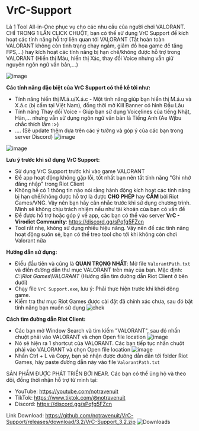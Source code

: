 # VrC-Support
Là 1 Tool All-in-One phục vụ cho các nhu cầu của người chơi VALORANT.
CHỈ TRONG 1 LẦN CLICK CHUỘT, bạn có thể sử dụng VrC Support để kích hoạt các tính năng hỗ trợ liên quan tới VALORANT (Tắt hoàn toàn VALORANT không còn tình trạng chạy ngầm, giảm đồ họa game để tăng FPS,...) hay kích hoạt các tính năng bị hạn chế/không được hỗ trợ trong VALORANT (Hiển thị Máu, hiển thị Xác, thay đổi Voice nhưng vẫn giữ nguyên ngôn ngữ văn bản,...)

![image](https://github.com/notravenuit/Virodict-VLRTool/assets/83875770/ca071e90-e5c7-4a3a-b840-09ab925c720c)

**Các tính năng đặc biệt của VrC Support có thể kể tới như:**
  - Tính năng hiển thị M.á.u/X.á.c - Một tính năng giúp bạn hiển thị M.á.u và X.á.c (bị cấm tại Việt Nam), đồng thời mở Kill Banner có hình Đầu Lâu
  - Tính năng Thay đổi Voice - Giúp bạn sử dụng Voicelines của tiếng Nhật, Hàn,... nhưng vẫn sử dụng ngôn ngữ văn bản là Tiếng Anh (Ae Wjbu chắc thích lắm :>)
  - .... (Sẽ update thêm dựa trên các ý tưởng và góp ý của các bạn trong server Discord)
![image](https://github.com/notravenuit/Virodict-VLRTool/assets/83875770/9f703572-8dd1-4b50-8af5-84022fe5b7c3)

![image](https://github.com/notravenuit/Virodict-VLRTool/assets/83875770/11d04f1e-f4a9-4559-aee2-e1b6a42fcc4b)

**Lưu ý trước khi sử dụng VrC Support:**
  - Sử dụng VrC Support trước khi vào game VALORANT
  - Để app hoạt động không gặp lỗi, tốt nhất bạn nên tắt tính năng "Ghi nhớ đăng nhập" trong Riot Client
  - Không hề có 1 thông tin nào nói rằng hành động kích hoạt các tính năng bị hạn chế/không được hỗ trợ là được **CHO PHÉP** hay **CẤM** bởi Riot Games/VNG. Vậy nên bạn hãy cân nhắc trước khi sử dụng chương trình. Mình sẽ không chịu trách nhiệm nếu như tài khoản của bạn có vấn đề
  - Để được hỗ trợ hoặc góp ý về app, các bạn có thể vào server **VrC - Virodict Community**: https://discord.gg/sPqfg5FZcn
  - Tool rất nhẹ, không sử dụng nhiều hiệu năng. Vậy nên để các tính năng hoạt động suôn sẻ, bạn có thể treo tool cho tới khi không còn chơi Valorant nữa


**Hướng dẫn sử dụng:**

  - Điều đầu tiên và cũng là **QUAN TRỌNG NHẤT**: Mở file `ValorantPath.txt` và điền đường dẫn thư mục VALORANT trên máy của bạn. Mặc định: _C:\Riot Games\VALORANT_ (Hướng dẫn tìm đường dẫn Riot Client ở bên dưới)
  - Chạy file `VrC Support.exe`, lưu ý: Phải thực hiện trước khi khởi đông game.
  - Kiểm tra thư mục Riot Games được cài đặt đã chính xác chưa, sau đó bật tính năng bạn muốn sử dụng
![chek](https://github.com/notravenuit/VALORANTBloodDisplay/assets/83875770/4b3d9ae2-750a-480c-a749-fb21a49545f8)


**Cách tìm đường dẫn Riot Client:**
  - Các bạn mở Window Search và tìm kiếm "VALORANT", sau đó nhấn chuột phải vào VALORANT và chọn Open file location
    ![image](https://github.com/notravenuit/Virodict-VLRTool/assets/83875770/454fd4bb-c74a-4a6b-822e-f0347c480672)
  - Nó sẽ hiện ra 1 shortcut của VALORANT. Các bạn tiếp tục nhấn chuột phải vào VALORANT và chọn Open file location
    ![image](https://github.com/notravenuit/Virodict-VLRTool/assets/83875770/8dd34b1a-af58-4c47-bca9-a7b1b217da62)
  - Nhấn Ctrl + L và Copy, bạn sẽ nhận được đường dẫn dẫn tới folder Riot Games, hãy paste đường dẫn này vào file `ValorantPath.txt`







SẢN PHẨM ĐƯỢC PHÁT TRIỂN BỞI NEAR.
Các bạn có thể ủng hộ và theo dõi, đồng thời nhận hỗ trợ từ mình tại:
  - YouTube: https://youtube.com/notravenuit
  - TikTok: https://www.tiktok.com/@notravenuit
  - Discord: https://discord.gg/sPqfg5FZcn

Link Download: https://github.com/notravenuit/VrC-Support/releases/download/3.2/VrC-Support_3.2.zip
![Downloads](https://img.shields.io/github/downloads/notravenuit/VrC-Support/total)

